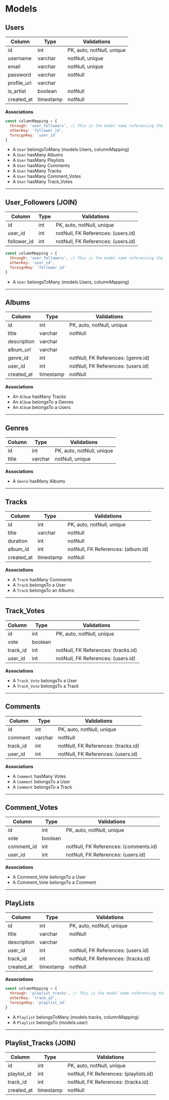 # Models

## Users

| Column      | Type      | Validations               |
| ----------- | --------- | ------------------------- |
| id          | int       | PK, auto, notNull, unique |
| username    | varchar   | notNull, unique           |
| email       | varchar   | notNull, unique           |
| password    | varchar   | notNull                   |
| profile_url | varchar   |                           |
| is_artist   | boolean   | notNull                   |
| created_at  | timestamp | notNull                   |

**Associations**

```js
const columnMapping = {
  through: 'user_followers', // This is the model name referencing the join table.
  otherKey: 'follower_id',
  foreignKey: 'user_id'
}
```

* A `User` belongsToMany (models.Users, columnMapping)
* A `User` hasMany Albums
* A `User` hasMany Playlists
* A `User` hasMany Comments
* A `User` hasMany Tracks
* A `User` hasMany Comment_Votes
* A `User` hasMany Track_Votes
  
---------

## User_Followers (JOIN)

| Column      | Type | Validations                        |
| ----------- | ---- | ---------------------------------- |
| id          | int  | PK, auto, notNull, unique          |
| user_id     | int  | notNull, FK References: (users.id) |
| follower_id | int  | notNull, FK References: (users.id) |

```js
const columnMapping = {
  through: 'user_followers', // This is the model name referencing the join table.
  otherKey: 'user_id',
  foreignKey: 'follower_id'
}
```

* A `User` belongsToMany (models.Users, columnMapping)
  
---------

## Albums

| Column      | Type      | Validations                        |
| ----------- | --------- | ---------------------------------- |
| id          | int       | PK, auto, notNull, unique          |
| title       | varchar   | notNull                            |
| description | varchar   |                                    |
| album_url   | varchar   |                                    |
| genre_id    | int       | notNull, FK References: (genre.id) |
| user_id     | int       | notNull, FK References: (users.id) |
| created_at  | timestamp | notNull                            |

**Associations**

* An `Album` hasMany Tracks
* An `Album` belongsTo a Genres
* An `Album` belongsTo a Users
  
---------

## Genres
| Column | Type    | Validations               |
| ------ | ------- | ------------------------- |
| id     | int     | PK, auto, notNull, unique |
| title  | varchar | notNull, unique           |


**Associations**

* A `Genre` hasMany Albums

---------

## Tracks

| Column     | Type      | Validations                        |
| ---------- | --------- | ---------------------------------- |
| id         | int       | PK, auto, notNull, unique          |
| title      | varchar   | notNull                            |
| duration   | int       | notNull                            |
| album_id   | int       | notNull, FK References: (album.id) |
| created_at | timestamp | notNull                            |

**Associations**

* A `Track` hasMany Comments
* A `Track` belongsTo a User
* A `Track` belongsTo an Albums
  
---------

## Track_Votes

| Column   | Type    | Validations                         |
| -------- | ------- | ----------------------------------- |
| id       | int     | PK, auto, notNull, unique           |
| vote     | boolean |                                     |
| track_id | int     | notNull, FK References: (tracks.id) |
| user_id  | int     | notNull, FK References: (users.id)  |

**Associations**

* A `Track_Vote` belongsTo a User
* A `Track_Vote` belongsTo a Track
  
---------

## Comments

| Column   | Type    | Validations                         |
| -------- | ------- | ----------------------------------- |
| id       | int     | PK, auto, notNull, unique           |
| comment  | varchar | notNull                             |
| track_id | int     | notNull, FK References: (tracks.id) |
| user_id  | int     | notNull, FK References: (users.id)  |

**Associations**

* A `Comment` hasMany Votes
* A `Comment` belongsTo a User
* A `Comment` belongsTo a Track
  
---------

## Comment_Votes

| Column     | Type    | Validations                           |
| ---------- | ------- | ------------------------------------- |
| id         | int     | PK, auto, notNull, unique             |
| vote       | boolean |                                       |
| comment_id | int     | notNull, FK References: (comments.id) |
| user_id    | int     | notNull, FK References: (users.id)    |

**Associations**

* A Comment_Vote belongsTo a User
* A Comment_Vote belongsTo a Comment

---------

## PlayLists

| Column      | Type      | Validations                         |
| ----------- | --------- | ----------------------------------- |
| id          | int       | PK, auto, notNull, unique           |
| title       | varchar   | notNull                             |
| description | varchar   |                                     |
| user_id     | int       | notNull, FK References: (users.id)  |
| track_id    | int       | notNull, FK References: (tracks.id) |
| created_at  | timestamp | notNull                             |

**Associations**

```js
const columnMapping = {
  through: 'playlist_tracks', // This is the model name referencing the join table.
  otherKey: 'track_id',
  foreignKey: 'playlist_id'
}
```

* A `Playlist` belongsToMany (models.tracks, columnMapping)
* A `Playlist` belongsTo (models.user)
  
---------

## Playlist_Tracks (JOIN)

| Column      | Type      | Validations                            |
| ----------- | --------- | -------------------------------------- |
| id          | int       | PK, auto, notNull, unique              |
| playlist_id | int       | notNull, FK References: (playlists.id) |
| track_id    | int       | notNull, FK References: (tracks.id)    |
| created_at  | timestamp | notNull                                |
